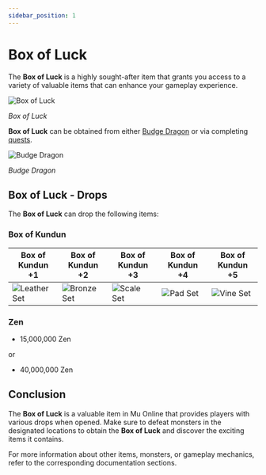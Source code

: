 ```yaml
---
sidebar_position: 1
---
```


# Box of Luck

The **Box of Luck** is a highly sought-after item that grants you access to a variety of valuable items that can enhance your gameplay experience.

![Box of Luck](/img/items/item-bags/box-of-luck.png)

_Box of Luck_

**Box of Luck** can be obtained from either [Budge Dragon](/special-monsters/others/budge-dragon) or via completing [quests](/gameplay-systems/quest-system).

![Budge Dragon](/img/monsters/special/golden/golden-budge-dragon.jpg)

_Budge Dragon_

## Box of Luck - Drops

The **Box of Luck** can drop the following items:

### Box of Kundun

| Box of Kundun +1                               | Box of Kundun +2                              | Box of Kundun +3                             | Box of Kundun +4                           | Box of Kundun +5                            |
| ---------------------------------------------- | --------------------------------------------- | -------------------------------------------- | ------------------------------------------ | ------------------------------------------- |
| ![Leather Set](/img/items/item-bags/bok-1.png) | ![Bronze Set](/img/items/item-bags/bok-2.png) | ![Scale Set](/img/items/item-bags/bok-3.png) | ![Pad Set](/img/items/item-bags/bok-4.png) | ![Vine Set](/img/items/item-bags/bok-5.png) |

### Zen

- 15,000,000 Zen

or

- 40,000,000 Zen

## Conclusion

The **Box of Luck** is a valuable item in Mu Online that provides players with various drops when opened. Make sure to defeat monsters in the designated locations to obtain the **Box of Luck** and discover the exciting items it contains.

For more information about other items, monsters, or gameplay mechanics, refer to the corresponding documentation sections.
